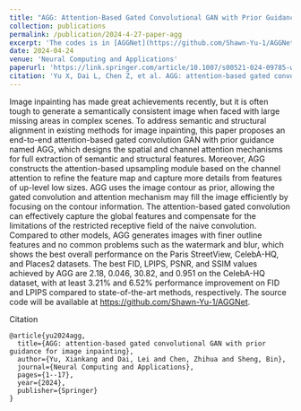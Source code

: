 ```yaml
---
title: "AGG: Attention-Based Gated Convolutional GAN with Prior Guidance for Image Inpainting"
collection: publications
permalink: /publication/2024-4-27-paper-agg
excerpt: 'The codes is in [AGGNet](https://github.com/Shawn-Yu-1/AGGNet).'
date: 2024-04-24
venue: 'Neural Computing and Applications'
paperurl: 'https://link.springer.com/article/10.1007/s00521-024-09785-w'
citation: 'Yu X, Dai L, Chen Z, et al. AGG: attention-based gated convolutional GAN with prior guidance for image inpainting[J]. Neural Computing and Applications, 2024: 1-17.'
---
```

Image inpainting has made great achievements recently, but it is often tough to generate a semantically consistent image when faced with large missing areas in complex scenes. To address semantic and structural alignment in existing methods for image inpainting, this paper proposes an end-to-end attention-based gated convolution GAN with prior guidance named AGG, which designs the spatial and channel attention mechanisms for full extraction of semantic and structural features. Moreover, AGG constructs the attention-based upsampling module based on the channel attention to refine the feature map and capture more details from features of up-level low sizes. AGG uses the image contour as prior, allowing the gated convolution and attention mechanism may fill the image efficiently by focusing on the contour information. The attention-based gated convolution can effectively capture the global features and compensate for the limitations of the restricted receptive field of the naive convolution. Compared to other models, AGG generates images with finer outline features and no common problems such as the watermark and blur, which shows the best overall performance on the Paris StreetView, CelebA-HQ, and Places2 datasets. The best FID, LPIPS, PSNR, and SSIM values achieved by AGG are 2.18, 0.046, 30.82, and 0.951 on the CelebA-HQ dataset, with at least 3.21% and 6.52% performance improvement on FID and LPIPS compared to state-of-the-art methods, respectively. The source code will be available at <https://github.com/Shawn-Yu-1/AGGNet>.

<!--[Download paper here](http://academicpages.github.io/files/paper3.pdf)-->

Citation

```
@article{yu2024agg,
  title={AGG: attention-based gated convolutional GAN with prior guidance for image inpainting},
  author={Yu, Xiankang and Dai, Lei and Chen, Zhihua and Sheng, Bin},
  journal={Neural Computing and Applications},
  pages={1--17},
  year={2024},
  publisher={Springer}
}
```